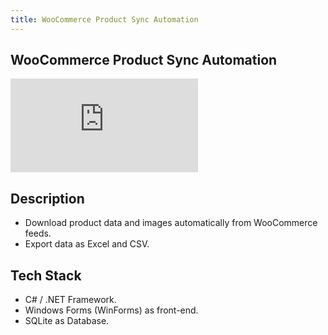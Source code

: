 ```yaml
---
title: WooCommerce Product Sync Automation
---
```


## WooCommerce Product Sync Automation

<p>
  <iframe class="youtube-iframe" src="https://www.youtube.com/embed/ZKwrOLgueik?si=HEdCkK7t90UTGZvx" title="YouTube video player" frameborder="0" allow="accelerometer; autoplay; clipboard-write; encrypted-media; gyroscope; picture-in-picture; web-share" referrerpolicy="strict-origin-when-cross-origin" allowfullscreen></iframe>
</p>

## Description

- Download product data and images automatically from WooCommerce feeds.
- Export data as Excel and CSV.
  
## Tech Stack

- C# / .NET Framework.
- Windows Forms (WinForms) as front-end.
- SQLite as Database.
